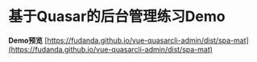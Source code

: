 # 基于Quasar的后台管理练习Demo

**Demo预览** [https://fudanda.github.io/vue-quasarcli-admin/dist/spa-mat](https://fudanda.github.io/vue-quasarcli-admin/dist/spa-mat)
  
